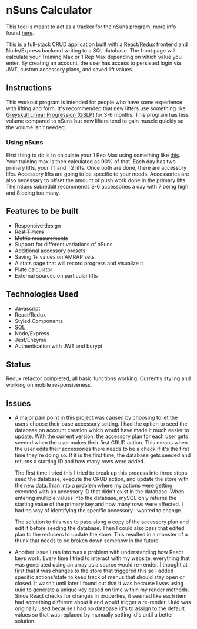 # nSuns Calculator

This tool is meant to act as a tracker for the nSuns program, more info found [here](http://www.reddit.com/r/nsuns).

This is a full-stack CRUD application built with a React/Redux frontend and Node/Express backend writing to a SQL database. The front page will calculate your Training Max or 1 Rep Max depending on which value you enter. By creating an account, the user has access to persisted login via JWT, custom accessory plans, and saved lift values.

## Instructions

This workout program is intended for people who have some experience with lifting and form. It's recommended that new lifters use something like [Greyskull Linear Progression (GSLP)](https://thefitness.wiki/routines/r-fitness-basic-beginner-routine/) for 3-6 months. This program has less volume compared to nSuns but new lifters tend to gain muscle quickly so the volume isn't needed.

### Using nSuns

First thing to do is to calculate your 1 Rep Max using something like [this](https://strengthlevel.com/one-rep-max-calculator). Your training max is then calculated as 90% of that. Each day has two primary lifts, your T1 and T2 lifts. Once both are done, there are accessory lifts. Accessory lifts are going to be specific to your needs. Accessories are also necessary to offset the amount of push work done in the primary lifts. The nSuns subreddit recommends 3-6 accessories a day with 7 being high and 8 being too many.

## Features to be built

- ~~Responsive design~~
- ~~Rest Timers~~
- ~~Metric measurements~~
- Support for different variations of nSuns
- Additional accessory presets
- Saving 1+ values on AMRAP sets
- A stats page that will record progress and visualize it
- Plate calculator
- External sources on particular lifts

## Technologies Used

- Javascript
- React/Redux
- Styled Components
- SQL
- Node/Express
- Jest/Enzyme
- Authentication with JWT and bcrypt

## Status

Redux refactor completed, all basic functions working. Currently styling and working on mobile responsiveness.

## Issues

- A major pain point in this project was caused by choosing to let the users choose their base accessory setting. I had the option to seed the database on account creation which would have made it much easier to update. With the current version, the accessory plan for each user gets seeded when the user makes their first CRUD action. This means when the user edits their accessories there needs to be a check if it's the first time they're doing so. If it is the first time, the database gets seeded and returns a starting ID and how many rows were added.

  The first time I tried this I tried to break up this process into three steps: seed the database, execute the CRUD action, and update the store with the new data. I ran into a problem where my actions were getting executed with an accessory ID that didn't exist in the database. When entering multiple values into the database, mySQL only returns the starting value of the primary key and how many rows were affected. I had no way of identifying the specific accessory I wanted to change.

  The solution to this was to pass along a copy of the accessory plan and edit it before seeding the database. Then I could also pass that edited plan to the reducers to update the store. This resulted in a monster of a thunk that needs to be broken down somehow in the future.

- Another issue I ran into was a problem with understanding how React keys work. Every time I tried to interact with my website, everything that was generated using an array as a source would re-render. I thought at first that it was changes to the store that triggered this so I added specific actions/state to keep track of menus that should stay open or closed. It wasn't until later I found out that it was because I was using uuid to generate a unique key based on time within my render methods. Since React checks for changes in properties, it seemed like each item had something different about it and would trigger a re-render. Uuid was originally used because I had no database id's to assign to the default values so that was replaced by manually setting id's until a better solution.
